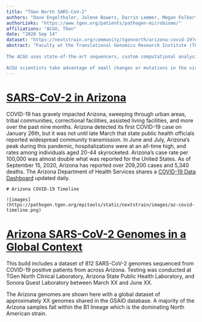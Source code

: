 ```yaml
---
title: "TGen North SARS-CoV-2"
authors: "Dave Engelthaler, Jolene Bowers, Darrin Lemmer, Megan Folkerts, Hayley Yaglom, Daneille Vasquez, Ashlyn Pfeiffer, Chris French" 
authorLinks: "https://www.tgen.org/patients/pathogen-microbiome/"
affiliations: "ACGU, TGen"
date: "2020 Sep 14"
dataset: "https://nextstrain.org/community/tgennorth/arizona-covid-19?d=map"
abstract: "Faculty at the Translational Genomics Research Institute (TGen), an affiliate of City of Hope, Northern Arizona University (NAU), University of Arizona (UArizona) and Arizona State University (ASU) launched the Arizona COVID Genomics Union (ACGU) to collaboratively track SARS-CoV-2, and examine how it evolves and how it spreads into, within and out of Arizona.
 
The ACGU uses state-of-the-art sequencers, custom computational analysis workflows, and supercomputers to determine the sequence of the virus’s RNA genome and reconstruct its evolutionary history with phylogenetics, to track its movements. TGen has so far sequenced SARS-CoV-2 genomes from over 3,000 COVID-19 positive samples for the ACGU, and additional sequencing was performed at ASU and UArizona, from among the more than 200,000 positive cases in Arizona, making it one of the most robust such efforts in the nation. ACGU receives Arizona samples collected by state, county, tribal and private healthcare systems.
 
ACGU scientists take advantage of small changes or mutations in the virus’ genome, which naturally occur over time as the virus reproduces, to track the spread of the virus. By comparing mutations observed in Arizona to those present in strains circulating across the globe, they can determine when and from where the virus was introduced to Arizona, and comparing strains within Arizona they can map its spread within and among Arizona’s communities."
---
```


# [SARS-CoV-2 in Arizona](https://nextstrain.org/community/tgennorth/arizona-covid-19)

COVID-19 has gravely impacted Arizona, sweeping through urban areas, tribal communities, correctional facilities, assisted living facilities, and more over the past nine months. Arizona detected its first COVID-19 case on January 26th, but it was not until late March that state public health officials reported widespread community transmission. In June and July, Arizona’s peak during this pandemic, hospitalizations were at an all-time high, and rates among individuals aged 20-44 skyrocketed. Arizona’s case rate per 100,000 was almost double what was reported for the United States. As of September 15, 2020, Arizona has reported over 209,200 cases and 5,340 deaths. The Arizona Department of Health Services shares a [COVID-19 Data Dashboard](https://www.azdhs.gov/preparedness/epidemiology-disease-control/infectious-disease-epidemiology/covid-19/dashboards/index.php) updated daily.

```auspiceMainDisplayMarkdown
# Arizona COVID-19 Timeline

![images](https://pathogen.tgen.org/epitools/static/nextstrain/images/az-covid-timeline.png)
```
# [Arizona SARS-CoV-2 Genomes in a Global Context](https://nextstrain.org/community/tgennorth/arizona-covid-19?d=tree&f_division=Arizona&p=full)

This build includes a dataset of 812 SARS-CoV-2 genomes sequenced from COVID-19 positive patients from across Arizona. Testing was conducted at TGen North Clinical Laboratory, Arizona State Public Health Laboratory, and Sonora Quest Laboratory between March XX and June XX.
 
The Arizona genomes are shown here with a global dataset of approximately XX genomes shared in the GSAID database. A majority of the Arizona samples fall within the B1 lineage which is the dominating North American strain.



